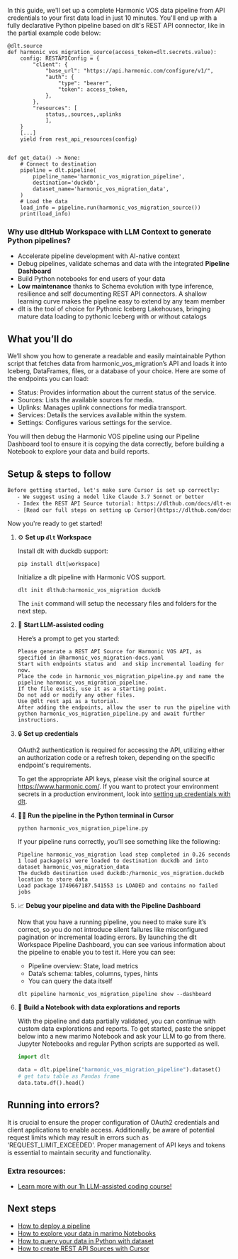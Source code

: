 In this guide, we'll set up a complete Harmonic VOS data pipeline from API credentials to your first data load in just 10 minutes. You'll end up with a fully declarative Python pipeline based on dlt's REST API connector, like in the partial example code below:

```python-outcome
@dlt.source
def harmonic_vos_migration_source(access_token=dlt.secrets.value):
    config: RESTAPIConfig = {
        "client": {
            "base_url": "https://api.harmonic.com/configure/v1/",
            "auth": {
                "type": "bearer",
                "token": access_token,
            },
        },
        "resources": [
            status,,sources,,uplinks
            ],
    }
    [...]
    yield from rest_api_resources(config)


def get_data() -> None:
    # Connect to destination
    pipeline = dlt.pipeline(
        pipeline_name='harmonic_vos_migration_pipeline',
        destination='duckdb',
        dataset_name='harmonic_vos_migration_data', 
    )
    # Load the data
    load_info = pipeline.run(harmonic_vos_migration_source())
    print(load_info) 
```

### Why use dltHub Workspace with LLM Context to generate Python pipelines?

- Accelerate pipeline development with AI-native context
- Debug pipelines, validate schemas and data with the integrated **Pipeline Dashboard**
- Build Python notebooks for end users of your data
- **Low maintenance** thanks to Schema evolution with type inference, resilience and self documenting REST API connectors. A shallow learning curve makes the pipeline easy to extend by any team member
- dlt is the tool of choice for Pythonic Iceberg Lakehouses, bringing mature data loading to pythonic Iceberg with or without catalogs

## What you’ll do

We’ll show you how to generate a readable and easily maintainable Python script that fetches data from harmonic_vos_migration’s API and loads it into Iceberg, DataFrames, files, or a database of your choice. Here are some of the endpoints you can load:

- Status: Provides information about the current status of the service.
- Sources: Lists the available sources for media.
- Uplinks: Manages uplink connections for media transport.
- Services: Details the services available within the system.
- Settings: Configures various settings for the service.

You will then debug the Harmonic VOS pipeline using our Pipeline Dashboard tool to ensure it is copying the data correctly, before building a Notebook to explore your data and build reports.

## Setup & steps to follow

```default
Before getting started, let's make sure Cursor is set up correctly:
   - We suggest using a model like Claude 3.7 Sonnet or better
   - Index the REST API Source tutorial: https://dlthub.com/docs/dlt-ecosystem/verified-sources/rest_api/ and add it to context as **@dlt rest api**
   - [Read our full steps on setting up Cursor](https://dlthub.com/docs/dlt-ecosystem/llm-tooling/cursor-restapi#23-configuring-cursor-with-documentation)
```

Now you're ready to get started!

1. ⚙️ **Set up `dlt` Workspace**
    
    Install dlt with duckdb support:
    ```shell
    pip install dlt[workspace]
    ```

    Initialize a dlt pipeline with Harmonic VOS support.
    ```shell
    dlt init dlthub:harmonic_vos_migration duckdb
    ```

    The `init` command will setup the necessary files and folders for the next step.
    
2. 🤠 **Start LLM-assisted coding**
    
    Here’s a prompt to get you started:
    
    ```prompt
    Please generate a REST API Source for Harmonic VOS API, as specified in @harmonic_vos_migration-docs.yaml 
    Start with endpoints status and  and skip incremental loading for now. 
    Place the code in harmonic_vos_migration_pipeline.py and name the pipeline harmonic_vos_migration_pipeline. 
    If the file exists, use it as a starting point. 
    Do not add or modify any other files. 
    Use @dlt rest api as a tutorial. 
    After adding the endpoints, allow the user to run the pipeline with python harmonic_vos_migration_pipeline.py and await further instructions.
    ```

    
3. 🔒 **Set up credentials** 
    
    OAuth2 authentication is required for accessing the API, utilizing either an authorization code or a refresh token, depending on the specific endpoint's requirements.
    
    To get the appropriate API keys, please visit the original source at https://www.harmonic.com/.
    If you want to protect your environment secrets in a production environment, look into [setting up credentials with dlt](https://dlthub.com/docs/walkthroughs/add_credentials).
    
4. 🏃‍♀️ **Run the pipeline in the Python terminal in Cursor**
    
    ```shell
    python harmonic_vos_migration_pipeline.py
    ```
    
    If your pipeline runs correctly, you’ll see something like the following:
    
    ```shell
    Pipeline harmonic_vos_migration load step completed in 0.26 seconds
    1 load package(s) were loaded to destination duckdb and into dataset harmonic_vos_migration_data
    The duckdb destination used duckdb:/harmonic_vos_migration.duckdb location to store data
    Load package 1749667187.541553 is LOADED and contains no failed jobs
    ```
    
5. 📈 **Debug your pipeline and data with the Pipeline Dashboard**

    Now that you have a running pipeline, you need to make sure it’s correct, so you do not introduce silent failures like misconfigured pagination or incremental loading errors. By launching the dlt Workspace Pipeline Dashboard, you can see various information about the pipeline to enable you to test it. Here you can see:
    - Pipeline overview: State, load metrics
    - Data’s schema: tables, columns, types, hints
    - You can query the data itself
    
    ```shell
    dlt pipeline harmonic_vos_migration_pipeline show --dashboard
    ```
    
6. 🐍 **Build a Notebook with data explorations and reports**

    With the pipeline and data partially validated, you can continue with custom data explorations and reports. To get started, paste the snippet below into a new marimo Notebook and ask your LLM to go from there. Jupyter Notebooks and regular Python scripts are supported as well.

    
    ```python
    import dlt

   data = dlt.pipeline("harmonic_vos_migration_pipeline").dataset()
   # get tatu table as Pandas frame
   data.tatu.df().head()
    ```

## Running into errors?

It is crucial to ensure the proper configuration of OAuth2 credentials and client applications to enable access. Additionally, be aware of potential request limits which may result in errors such as 'REQUEST_LIMIT_EXCEEDED'. Proper management of API keys and tokens is essential to maintain security and functionality.

### Extra resources:

- [Learn more with our 1h LLM-assisted coding course!](https://www.youtube.com/watch?v=GGid70rnJuM)

## Next steps

- [How to deploy a pipeline](https://dlthub.com/docs/walkthroughs/deploy-a-pipeline)
- [How to explore your data in marimo Notebooks](https://dlthub.com/docs/general-usage/dataset-access/marimo)
- [How to query your data in Python with dataset](https://dlthub.com/docs/general-usage/dataset-access/dataset)
- [How to create REST API Sources with Cursor](https://dlthub.com/docs/dlt-ecosystem/llm-tooling/cursor-restapi)